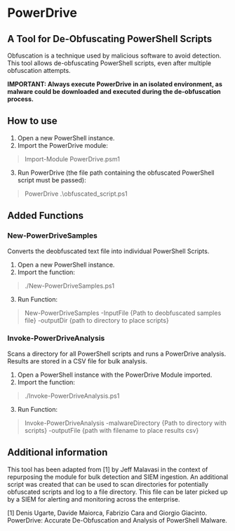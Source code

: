 # PowerDrive
## A Tool for De-Obfuscating PowerShell Scripts

Obfuscation is a technique used by malicious software to avoid detection. This tool allows de-obfuscating PowerShell scripts, even after multiple obfuscation attempts.

**IMPORTANT: Always execute PowerDrive in an isolated environment, as malware could be downloaded and executed during the de-obfuscation process.**

## How to use

1. Open a new PowerShell instance.
2. Import the PowerDrive module:
> Import-Module PowerDrive.psm1
3. Run PowerDrive (the file path containing the obfuscated PowerShell script must be passed):
> PowerDrive .\obfuscated_script.ps1

## Added Functions
### New-PowerDriveSamples
Converts the deobfuscated text file into individual PowerShell Scripts.

1. Open a new PowerShell instance.
2. Import the function:
> ./New-PowerDriveSamples.ps1
3. Run Function:
> New-PowerDriveSamples -InputFile {Path to deobfuscated samples file} -outputDir {path to directory to place scripts}

### Invoke-PowerDriveAnalysis
Scans a directory for all PowerShell scripts and runs a PowerDrive analysis. Results are stored in a CSV file for bulk analysis.

1. Open a PowerShell instance with the PowerDrive Module imported.
2. Import the function:
> ./Invoke-PowerDriveAnalysis.ps1
3. Run Function:
> Invoke-PowerDriveAnalysis -malwareDirectory {Path to directory with scripts} -outputFile {path with filename to place results csv}


## Additional information
This tool has been adapted from [1] by Jeff Malavasi in the context of repurposing the module for bulk detection and SIEM ingestion. An additional script was created that can be used to scan directories for potentially obfuscated scripts and log to a file directory. This file can be later picked up by a SIEM for alerting and monitoring across the enterprise.

[1] Denis Ugarte, Davide Maiorca, Fabrizio Cara and Giorgio Giacinto. PowerDrive: Accurate De-Obfuscation and Analysis of PowerShell Malware.
